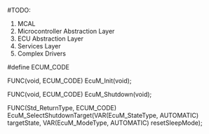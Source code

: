 #TODO:
1) MCAL
2) Microcontroller Abstraction Layer
3) ECU Abstraction Layer
4) Services Layer
5) Complex Drivers

#define ECUM_CODE

FUNC(void, ECUM_CODE) EcuM_Init(void);

FUNC(void, ECUM_CODE) EcuM_Shutdown(void);

FUNC(Std_ReturnType, ECUM_CODE) EcuM_SelectShutdownTarget(VAR(EcuM_StateType, AUTOMATIC) targetState, VAR(EcuM_ModeType, AUTOMATIC) resetSleepMode);
